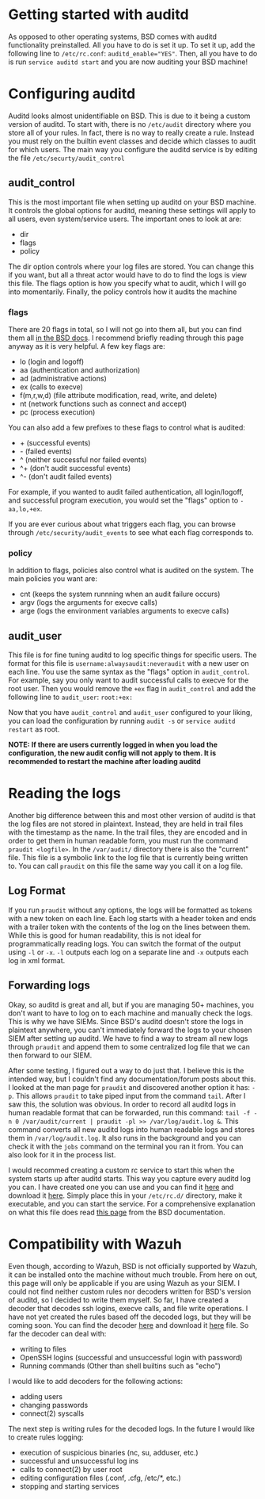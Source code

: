 # Getting started with auditd
As opposed to other operating systems, BSD comes with auditd functionality preinstalled.  All you have to do is set it up.  To set it up, add the following line to `/etc/rc.conf`: `auditd_enable="YES"`.  Then, all you have to do is run `service auditd start` and you are now auditing your BSD machine!

# Configuring auditd
Auditd looks almost unidentifiable on BSD.  This is due to it being a custom version of auditd.  To start with, there is no `/etc/audit` directory where you store all of your rules.  In fact, there is no way to really create a rule.  Instead you must rely on the builtin event classes and decide which classes to audit for which users.  The main way you configure the auditd service is by editing the file `/etc/securty/audit_control`

## audit\_control
This is the most important file when setting up auditd on your BSD machine.  It controls the global options for auditd, meaning these settings will apply to all users, even system/service users.  The important ones to look at are:
  - dir
  - flags
  - policy

The dir option controls where your log files are stored.  You can change this if you want, but all a threat actor would have to do to find the logs is view this file.  The flags option is how you specify what to audit, which I will go into momentarily.  Finally, the policy controls how it audits the machine

### flags
There are 20 flags in total, so I will not go into them all, but you can find them all [in the BSD docs](https://docs.freebsd.org/en/books/handbook/audit/#audit-config).  I recommend briefly reading through this page anyway as it is very helpful.  A few key flags are:
  - lo \(login and logoff\)
  - aa \(authentication and authorization\)
  - ad \(administrative actions\)
  - ex \(calls to execve\)
  - f\(m,r,w,d\) \(file attribute modification, read, write, and delete\)
  - nt \(network functions such as connect and accept\)
  - pc \(process execution\)

You can also add a few prefixes to these flags to control what is audited:
  - \+ \(successful events\)
  - \- \(failed events\)
  - ^ \(neither successful nor failed events\)
  - ^\+ \(don't audit successful events\)
  - ^\- \(don't audit failed events\)

For example, if you wanted to audit failed authentication, all login/logoff, and successful program execution, you would set the "flags" option to `-aa,lo,+ex`.

If you are ever curious about what triggers each flag, you can browse through `/etc/security/audit_events` to see what each flag corresponds to.

### policy
In addition to flags, policies also control what is audited on the system.  The main policies you want are:
  - cnt \(keeps the system runnning when an audit failure occurs\)
  - argv \(logs the arguments for execve calls\)
  - arge \(logs the environment variables arguments to execve calls\)

## audit\_user
This file is for fine tuning auditd to log specific things for specific users.  The format for this file is `username:alwaysaudit:neveraudit` with a new user on each line.  You use the same syntax as the "flags" option in `audit_control`.  For example, say you only want to audit successful calls to execve for the root user.  Then you would remove the `+ex` flag in `audit_control` and add the following line to `audit_user`: `root:+ex:`

Now that you have `audit_control` and `audit_user` configured to your liking, you can load the configuration by running `audit -s` or `service auditd restart` as root. 

**NOTE: If there are users currently logged in when you load the configuration, the new audit config will not apply to them.  It is recommended to restart the machine after loading auditd**

# Reading the logs
Another big difference between this and most other version of auditd is that the log files are not stored in plaintext.  Instead, they are held in trail files with the timestamp as the name.  In the trail files, they are encoded and in order to get them in human readable form, you must run the command `praudit <logfile>`.  In the `/var/audit/` directory there is also the "current" file.  This file is a symbolic link to the log file that is currently being written to.  You can call `praudit` on this file the same way you call it on a log file.

## Log Format
If you run `praudit` without any options, the logs will be formatted as tokens with a new token on each line.  Each log starts with a header token and ends with a trailer token with the contents of the log on the lines between them.  While this is good for human readability, this is not ideal for programmatically reading logs.  You can switch the format of the output using `-l` or `-x`.  `-l` outputs each log on a separate line and `-x` outputs each log in xml format.

## Forwarding logs
Okay, so auditd is great and all, but if you are managing 50+ machines, you don't want to have to log on to each machine and manually check the logs.  This is why we have SIEMs. Since BSD's auditd doesn't store the logs in plaintext anywhere, you can't immediately forward the logs to your chosen SIEM after setting up auditd.  We have to find a way to stream all new logs through `praudit` and append them to some centralized log file that we can then forward to our SIEM.

After some testing, I figured out a way to do just that.  I believe this is the intended way, but I couldn't find any documentation/forum posts about this.  I looked at the man page for `praudit` and discovered another option it has: `-p`. This allows `praudit` to take piped input from the command `tail`.  After I saw this, the solution was obvious.  In order to record all auditd logs in human readable format that can be forwarded, run this command: `tail -f -n 0 /var/audit/current | praudit -pl >> /var/log/audit.log &`.  This command converts all new auditd logs into human readable logs and stores them in `/var/log/audit.log`.  It also runs in the background and you can check it with the `jobs` command on the terminal you ran it from.  You can also look for it in the process list.

I would recommed creating a custom rc service to start this when the system starts up after auditd starts.  This way you capture every auditd log you can.  I have created one you can use and you can find it [here](https://github.com/Maxgriff/Maxgriff.github.io/blob/main/BSD/files/convert) and download it [here](convert).  Simply place this in your `/etc/rc.d/` directory, make it executable, and you can start the service.  For a comprehensive explanation on what this file does read [this page](https://docs.freebsd.org/en/articles/rc-scripting/) from the BSD documentation.

# Compatibility with Wazuh
Even though, according to Wazuh, BSD is not officially supported by Wazuh, it can be installed onto the machine without much trouble.  From here on out, this page will only be applicable if you are using Wazuh as your SIEM.  I could not find neither custom rules nor decoders written for BSD's version of auditd, so I decided to write them myself.  So far, I have created a decoder that decodes ssh logins, execve calls, and file write operations.  I have not yet created the rules based off the decoded logs, but they will be coming soon.  You can find the decoder [here](https://github.com/Maxgriff/Maxgriff.github.io/blob/main/BSD/files/auditd-bsd.xml) and download it [here](auditd-bsd.xml) file.  So far the decoder can deal with:
  - writing to files
  - OpenSSH logins (successful and unsuccessful login with password)
  - Running commands (Other than shell builtins such as "echo")

I would like to add decoders for the following actions:
  - adding users
  - changing passwords
  - connect(2) syscalls

The next step is writing rules for the decoded logs.  In the future I would like to create rules logging:
  - execution of suspicious binaries (nc, su, adduser, etc.)
  - successful and unsuccessful log ins
  - calls to connect(2) by user root
  - editing configuration files (.conf, .cfg, /etc/*, etc.)
  - stopping and starting services